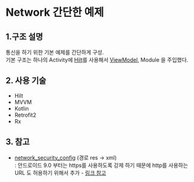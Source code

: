 # Network 간단한 예제
## 1.구조 설명
통신을 하기 위한 기본 예제를 간단하게 구성.<br/>
기본 구조는 하나의 Activity에 [Hilt](https://developer.android.com/training/dependency-injection/hilt-android?hl=ko)를 사용해서
[ViewModel](https://developer.android.com/topic/libraries/architecture/viewmodel?hl=ko), Module 을 주입했다.

## 2. 사용 기술
- Hilt
- MVVM
- Kotlin
- Retrofit2
- Rx

## 3. 참고
- [network_security_config](https://github.com/wlgnsdi/NetworkExample/blob/master/app/src/main/res/xml/network_security_config.xml) (경로 res -> xml)<br/>
: 안드로이드 9.0 부터는 https를 사용하도록 강제 하기 때문에 http를 사용하는 URL 도 허용하기 위해서 추가 - [링크 참고](https://gun0912.tistory.com/80#recentComments)
